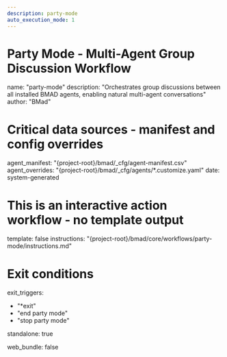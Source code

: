 ```yaml
---
description: party-mode
auto_execution_mode: 1
---
```


# Party Mode - Multi-Agent Group Discussion Workflow
name: "party-mode"
description: "Orchestrates group discussions between all installed BMAD agents, enabling natural multi-agent conversations"
author: "BMad"

# Critical data sources - manifest and config overrides
agent_manifest: "{project-root}/bmad/_cfg/agent-manifest.csv"
agent_overrides: "{project-root}/bmad/_cfg/agents/*.customize.yaml"
date: system-generated

# This is an interactive action workflow - no template output
template: false
instructions: "{project-root}/bmad/core/workflows/party-mode/instructions.md"

# Exit conditions
exit_triggers:
  - "*exit"
  - "end party mode"
  - "stop party mode"

standalone: true

web_bundle: false
